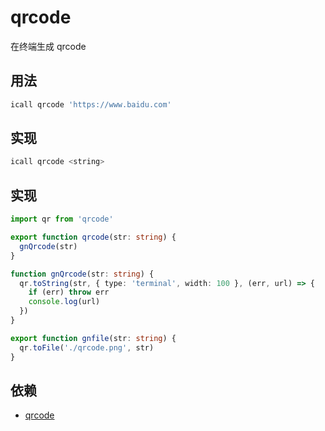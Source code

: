 # qrcode

在终端生成 qrcode

## 用法

```sh
icall qrcode 'https://www.baidu.com'
```

## 实现

```sh
icall qrcode <string>
```

## 实现

```ts
import qr from 'qrcode'

export function qrcode(str: string) {
  gnQrcode(str)
}

function gnQrcode(str: string) {
  qr.toString(str, { type: 'terminal', width: 100 }, (err, url) => {
    if (err) throw err
    console.log(url)
  })
}

export function gnfile(str: string) {
  qr.toFile('./qrcode.png', str)
}
```

## 依赖

- [qrcode](https://www.npmjs.com/package/qrcode)

